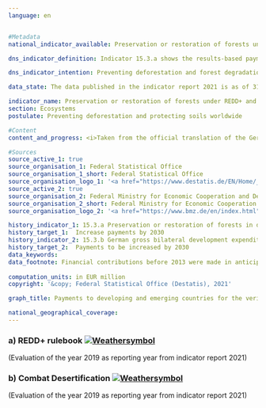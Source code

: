 ```yaml
---
language: en    


#Metadata    
national_indicator_available: Preservation or restoration of forests under REDD+ and investment in international soil protection    

dns_indicator_definition: Indicator 15.3.a shows the results-based payments by Germany to developing and emerging countries for the verified preservation or restoration of forests under the REDD+ rulebook. Indicator 15.3.b covers Germany’s gross bilateral development expenditure in connection with the implementation of the UN Convention to Combat Desertification (UNCCD) in developing and emerging countries.    

dns_indicator_intention: Preventing deforestation and forest degradation (damage), managing forests sustainably, restoring forests and creating new woodland all directly and indirectly help to maintain biodiversity, improve soil, water and air quality, reduce soil erosion, cut CO<sub>2</sub> emissions, sequester carbon, and safeguard important prospects of development and income-generation for forest-rich countries. The aim is to keep increasing payments under the REDD+ rulebook until 2030. Healthy soils are an essential natural resource that is extremely difficult if not impossible to renew. They play a pivotal role in food production, the mitigation of the effects of frequent and extreme weather events, the conservation of biodiversity and the provision of essential ecosystem services. The goal is therefore to continuously increase Germany’s contribution to international soil protection until 2030. At the international level, combating desertification is one of the topics of the three Rio Conventions, alongside biodiversity and climate change.    

data_state: The data published in the indicator report 2021 is as of 31.12.2020. The data shown on the DNS-Online-Platform is updated regularly, so that more current data may be available online than published in the indicator report 2021.    

indicator_name: Preservation or restoration of forests under REDD+ and investment in international soil protection    
section: Ecosystems    
postulate: Preventing deforestation and protecting soils worldwide    

#Content    
content_and_progress: <i>Taken from the official translation of the German Sustainable Development Strategy</i><br><br>Indicator 15.3.a is based on the rulebook for reducing emissions from deforestation and forest degradation, or REDD+. REDD+ is an international concept which financially rewards governments and local communities in developing countries for reducing deforestation and thereby demonstrably cutting emissions. Contributions are paid in line with the scale of the emissions reduction measured or the amount of additional carbon sequestered. The data sources for the indicator are the financial reports compiled by the Federal Ministry for Economic Cooperation and Development and the Federal Ministry for the Environment, Nature Conservation and Nuclear Safety. The data have been collected annually since 2008. Duplicate counting is avoided by means of the mandatory establishment of a register.<br><br>The overall trend is positive. During the 2009-2019 reporting period, payments rose from EUR 3.0 million to EUR 63.5 million. The years 2011 and 2015 both saw a fall in payments. Of the funds paid out in 2019, EUR 50 million (78.7%) went to the multilateral Forest Carbon Partnership Facility (FCPF) and EUR 13.5 million (21.3%) to the bilateral REDD Early Movers Programme. No payments were made to the Amazon Fund for Forest Conservation and Climate in 2018 and 2019.<br><br>The indicator depicts part of Germany’s official development expenditure on the preservation, sustainable management and restoration of forests. Germany also supports the FCPF Readiness Fund and other programmes. Altogether, total spending for international forest conservation for 2019 amounted to EUR 660.4 million.<br><br>The data source for indicator 15.3.b is the statistics on German official development assistance which are compiled by the Federal Statistical Office on behalf of the Federal Ministry for Economic Cooperation and Development. Relevant projects are any which Target to combat desertification or to mitigate the effects of droughts by preventing or reducing soil degradation, restoring degraded land or recultivating desert regions. However, the amounts paid give no indication as to the actual development of soil quality.<br><br>Gross development expenditure to combat desertification worldwide rose strongly in the reporting period starting in 2009. The indicator has developed positively with regard to the target set. Gross expenditure was most recently recorded at EUR 745.6 million for 2019, an 18-fold increase on the equivalent figure for 2009. A similar trend is discernible in the funds committed, which were most recently recorded at EUR 896.2 million.<br><br>Development spending under the REDD+ rulebook and in the context of the UNCCD is part of climate finance (indicator 13.1.b) and of official development assistance (indicator 17.1).    

#Sources    
source_active_1: true
source_organisation_1: Federal Statistical Office
source_organisation_1_short: Federal Statistical Office
source_organisation_logo_1: '<a href="https://www.destatis.de/EN/Home/_node.html"><img src="https://g205sdgs.github.io/sdg-indicators/public/LogosEn/destatis.png" alt=" Federal Statistical Office" title="Click here to visit the homepage of the organization" style="border: transparent"/></a>'
source_active_2: true
source_organisation_2: Federal Ministry for Economic Cooperation and Development
source_organisation_2_short: Federal Ministry for Economic Cooperation and Development
source_organisation_logo_2: '<a href="https://www.bmz.de/en/index.html"><img src="https://g205sdgs.github.io/sdg-indicators/public/LogosEn/bmz.png" alt=" Federal Ministry for Economic Cooperation and Development" title="Click here to visit the homepage of the organization" style="border: transparent"/></a>'    

history_indicator_1: 15.3.a Preservation or restoration of forests in developing countries under the REDD+ rulebook                    
history_target_1:  Increase payments by 2030
history_indicator_2: 15.3.b German gross bilateral development expenditure for the implementation of the UN Convention to Combat Desertification                    
history_target_2:  Payments to be increased by 2030    
data_keywords:    
data_footnote: Financial contributions before 2013 were made in anticipation of the REDD+ rulebook. Data based on a special evaluation.    
    
computation_units: in EUR million    
copyright: '&copy; Federal Statistical Office (Destatis), 2021'    

graph_title: Payments to developing and emerging countries for the verified preservation and/or restoration of forests under the REDD+ rulebook and gross development assistance for international soil protection    

national_geographical_coverage:     
---    
```

<div>
  <div class="my-header">
    <h3>a) REDD+ rulebook
      <a href="https://sustainabledevelopment-deutschland.github.io/en/status/"><img src="https://g205sdgs.github.io/sdg-indicators/public/Wettersymbole/Sonne.png" title="The indicator is "on track" and is expected to meet or is already meeting the target if development continues." alt="Weathersymbol" />
      </a>
    </h3>
  </div>
  <div class="my-header-note">
    <span> (Evaluation of the year 2019 as reporting year from indicator report 2021)</span>
  </div>
</div>
<div>
  <div class="my-header">
    <h3>b) Combat Desertification
      <a href="https://sustainabledevelopment-deutschland.github.io/en/status/"><img src="https://g205sdgs.github.io/sdg-indicators/public/Wettersymbole/Sonne.png" title="The indicator is "on track" and is expected to meet or is already meeting the target if development continues." alt="Weathersymbol" />
      </a>
    </h3>
  </div>
  <div class="my-header-note">
    <span> (Evaluation of the year 2019 as reporting year from indicator report 2021)</span>
  </div>
</div>